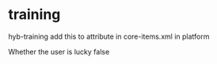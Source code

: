 # training
hyb-training
add this to attribute in core-items.xml in platform

<attribute qualifier="isLucky" type="java.lang.Boolean">
                    <description>Whether the user is lucky</description>
                    <modifiers />
                    <persistence type="property" />
                    <defaultvalue>false</defaultvalue>
                </attribute>

